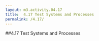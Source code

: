 ```yaml
---
layout: m3.activity.04.17
title: 	4.17 Test Systems and Processes	
permalink: /4.17/
---
```

##4.17 Test Systems and Processes	
